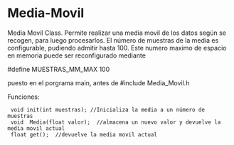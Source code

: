# Media-Movil
Media Movil Class. Permite realizar una media movil de los datos según se recogen, para luego procesarlos.
El número de muestras de la media es configurable, pudiendo admitir hasta 100.
Este numero maximo de espacio en memoria puede ser reconfigurado mediante

   #define MUESTRAS_MM_MAX 100
  
puesto en el porgrama main, antes de #include Media_Movil.h  

Funciones:

     void init(int muestras); //Inicializa la media a un número de muestras
     void  Media(float valor);  //almacena un nuevo valor y devuelve la media movil actual
     float get();  //devuelve la media movil actual
